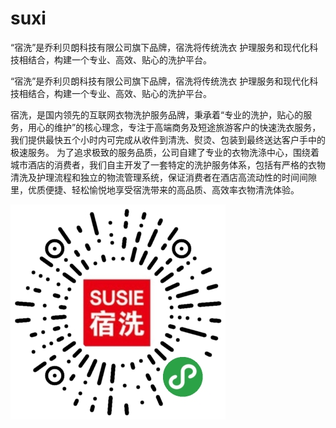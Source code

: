 # suxi
“宿洗”是乔利贝朗科技有限公司旗下品牌，宿洗将传统洗衣 护理服务和现代化科技相结合，构建一个专业、高效、贴心的洗护平台。

“宿洗”是乔利贝朗科技有限公司旗下品牌，宿洗将传统洗衣 护理服务和现代化科技相结合，构建一个专业、高效、贴心的洗护平台。

宿洗，是国内领先的互联网衣物洗护服务品牌，秉承着“专业的洗护，贴心的服务，用心的维护”的核心理念，专注于高端商务及短途旅游客户的快速洗衣服务，我们提供最快五个小时内可完成从收件到清洗、熨烫、包装到最终送达客户手中的极速服务。 为了追求极致的服务品质，公司自建了专业的衣物洗涤中心，围绕着城市酒店的消费者，我们自主开发了一套特定的洗护服务体系，包括有严格的衣物清洗及护理流程和独立的物流管理系统，保证消费者在酒店高流动性的时间间隙里，优质便捷、轻松愉悦地享受宿洗带来的高品质、高效率衣物清洗体验。

 ![image](https://github.com/leoxiaoge/suxi/blob/master/master/su.jpg)
